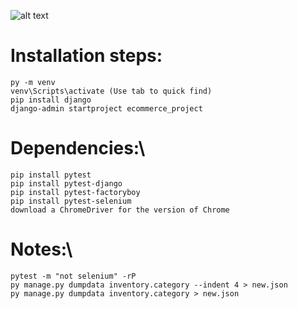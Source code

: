 ![alt text](https://lucid.app/publicSegments/view/54f2757e-9c2b-428d-ae1a-2bad5f74ea61/image.jpeg)

# Installation steps:

    py -m venv
    venv\Scripts\activate (Use tab to quick find)
    pip install django
    django-admin startproject ecommerce_project

# Dependencies:\

    pip install pytest
    pip install pytest-django
    pip install pytest-factoryboy
    pip install pytest-selenium
    download a ChromeDriver for the version of Chrome

# Notes:\

    pytest -m "not selenium" -rP
    py manage.py dumpdata inventory.category --indent 4 > new.json
    py manage.py dumpdata inventory.category > new.json
